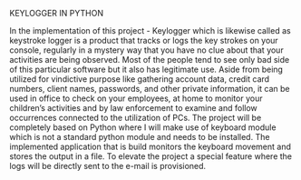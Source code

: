 KEYLOGGER IN PYTHON 

In the implementation of this project - Keylogger which is likewise called as keystroke logger is a product that tracks or logs the key strokes on your console, regularly in a mystery way that you have no clue about that your activities are being observed. Most of the people tend to see only bad side of this particular software but it also has legitimate use. Aside from being utilized for vindictive purpose like gathering account data, credit card numbers, client names, passwords, and other private information, it can be used in office to check on your employees, at home to monitor your children’s activities and by law enforcement to examine and follow occurrences connected to the utilization of PCs. The project will be completely based on Python where I will make use of keyboard module which is not a standard python module and needs to be installed. The implemented application that is build monitors the keyboard movement and stores the output in a file. To elevate the project a special feature where the logs will be directly sent to the e-mail is provisioned.
